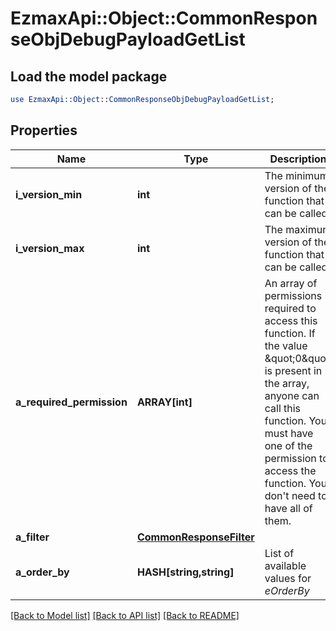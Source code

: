 # EzmaxApi::Object::CommonResponseObjDebugPayloadGetList

## Load the model package
```perl
use EzmaxApi::Object::CommonResponseObjDebugPayloadGetList;
```

## Properties
Name | Type | Description | Notes
------------ | ------------- | ------------- | -------------
**i_version_min** | **int** | The minimum version of the function that can be called | 
**i_version_max** | **int** | The maximum version of the function that can be called | 
**a_required_permission** | **ARRAY[int]** | An array of permissions required to access this function.  If the value \&quot;0\&quot; is present in the array, anyone can call this function.  You must have one of the permission to access the function. You don&#39;t need to have all of them. | 
**a_filter** | [**CommonResponseFilter**](CommonResponseFilter.md) |  | 
**a_order_by** | **HASH[string,string]** | List of available values for *eOrderBy* | 

[[Back to Model list]](../README.md#documentation-for-models) [[Back to API list]](../README.md#documentation-for-api-endpoints) [[Back to README]](../README.md)


